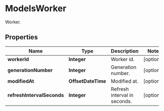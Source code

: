 

# ModelsWorker

Worker.

## Properties

| Name | Type | Description | Notes |
|------------ | ------------- | ------------- | -------------|
|**workerId** | **Integer** | Worker id. |  [optional] |
|**generationNumber** | **Integer** | Generation number. |  [optional] |
|**modifiedAt** | **OffsetDateTime** | Modified at. |  [optional] |
|**refreshIntervalSeconds** | **Integer** | Refresh interval in seconds. |  [optional] |



